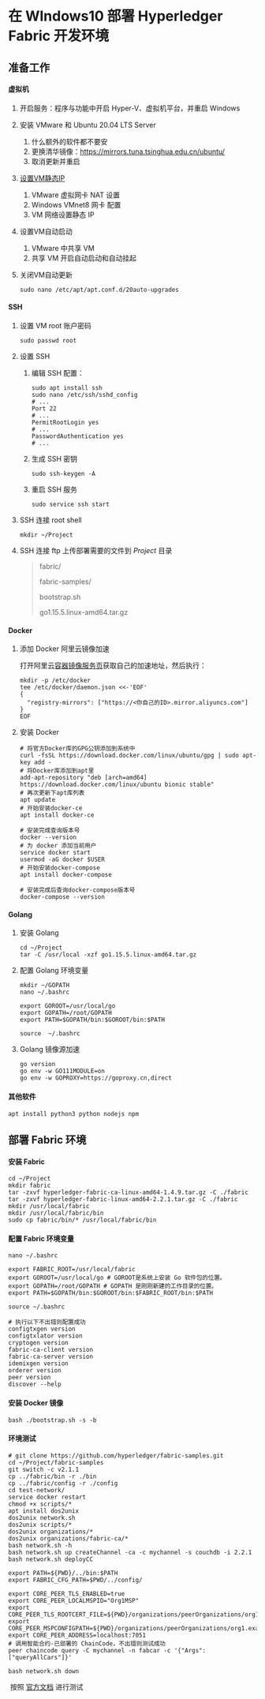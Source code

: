 # 在 WIndows10 部署 Hyperledger Fabric 开发环境

## 准备工作

#### 虚拟机

1.  开启服务：程序与功能中开启 Hyper-V、虚拟机平台，并重启 Windows

2.  安装 VMware 和 Ubuntu 20.04 LTS Server

    1.  什么额外的软件都不要安
    2.  更换清华镜像：https://mirrors.tuna.tsinghua.edu.cn/ubuntu/
    3.  取消更新并重启

3.  [设置VM静态IP](https://my.oschina.net/u/4271740/blog/4437308)

    1.  VMware 虚拟网卡 NAT 设置
    2.  Windows VMnet8 网卡 配置
    3.  VM 网络设置静态 IP

4.  设置VM自动启动

    1.  VMware 中共享 VM
    2.  共享 VM 开启自动启动和自动挂起

5.  关闭VM自动更新

    ```shell
    sudo nano /etc/apt/apt.conf.d/20auto-upgrades
    ```

#### SSH

1.  设置 VM root 账户密码

    ```shell
    sudo passwd root
    ```

2. 设置 SSH

   1. 编辑 SSH 配置：

      ```shell
      sudo apt install ssh
      sudo nano /etc/ssh/sshd_config
      # ...
      Port 22
      # ...
      PermitRootLogin yes
      # ...
      PasswordAuthentication yes
      # ...
      ```

   2.  生成 SSH 密钥

       ```shell
       sudo ssh-keygen -A
       ```

   3.  重启 SSH 服务

       ```shell
       sudo service ssh start
       ```

3.  SSH 连接 root shell

    ```shell
    mkdir ~/Project
    ```

4. SSH 连接 ftp 上传部署需要的文件到 *Project* 目录

   

   >   fabric/
   >
   >   fabric-samples/
   >
   >   bootstrap.sh
   >
   >   go1.15.5.linux-amd64.tar.gz

#### Docker

1.  添加 Docker 阿里云镜像加速

    打开阿里云[容器镜像服务页](https://cn.aliyun.com/product/acr)获取自己的加速地址，然后执行：

    ```shell
    mkdir -p /etc/docker
    tee /etc/docker/daemon.json <<-'EOF'
    {
      "registry-mirrors": ["https://<你自己的ID>.mirror.aliyuncs.com"]
    }
    EOF
    ```

2.  安装 Docker

    ```shell
    # 将官方Docker库的GPG公钥添加到系统中
    curl -fsSL https://download.docker.com/linux/ubuntu/gpg | sudo apt-key add -
    # 将Docker库添加到apt里
    add-apt-repository "deb [arch=amd64] https://download.docker.com/linux/ubuntu bionic stable"
    # 再次更新下apt库列表
    apt update
    # 开始安装docker-ce
    apt install docker-ce
    
    # 安装完成查询版本号
    docker --version
    # 为 docker 添加当前用户
    service docker start
    usermod -aG docker $USER
    # 开始安装docker-compose
    apt install docker-compose
    
    # 安装完成后查询docker-compose版本号
    docker-compose --version
    ```


#### Golang

1.  安装 Golang

    ```shell
    cd ~/Project
    tar -C /usr/local -xzf go1.15.5.linux-amd64.tar.gz
    ```

2.  配置 Golang 环境变量

    ```shell
    mkdir ~/GOPATH
    nano ~/.bashrc
    
    export GOROOT=/usr/local/go 
    export GOPATH=/root/GOPATH 
    export PATH=$GOPATH/bin:$GOROOT/bin:$PATH
    
    source  ~/.bashrc
    ```

3.  Golang 镜像源加速

    ```shell
    go version
    go env -w GO111MODULE=on
    go env -w GOPROXY=https://goproxy.cn,direct
    ```

#### 其他软件

```shell
apt install python3 python nodejs npm
```

## 部署 Fabric 环境

#### 安装 Fabric

```shell
cd ~/Project
mkdir fabric
tar -zxvf hyperledger-fabric-ca-linux-amd64-1.4.9.tar.gz -C ./fabric
tar -zxvf hyperledger-fabric-linux-amd64-2.2.1.tar.gz -C ./fabric
mkdir /usr/local/fabric
mkdir /usr/local/fabric/bin
sudo cp fabric/bin/* /usr/local/fabric/bin
```

#### 配置 Fabric 环境变量

```shell
nano ~/.bashrc 

export FABRIC_ROOT=/usr/local/fabric
export GOROOT=/usr/local/go # GOROOT是系统上安装 Go 软件包的位置。
export GOPATH=/root/GOPATH # GOPATH 是刚刚新建的工作目录的位置。
export PATH=$GOPATH/bin:$GOROOT/bin:$FABRIC_ROOT/bin:$PATH

source ~/.bashrc

# 执行以下不出错则配置成功
configtxgen version  
configtxlator version 
cryptogen version 
fabric-ca-client version 
fabric-ca-server version 
idemixgen version 
orderer version 
peer version
discover --help
```

#### 安装 Docker 镜像

```shell
bash ./bootstrap.sh -s -b
```

#### 环境测试

```shell
# git clone https://github.com/hyperledger/fabric-samples.git
cd ~/Project/fabric-samples
git switch -c v2.1.1
cp ../fabric/bin -r ./bin
cp ../fabric/config -r ./config
cd test-network/
service docker restart
chmod +x scripts/*	
apt install dos2unix
dos2unix network.sh
dos2unix scripts/*
dos2unix organizations/*
dos2unix organizations/fabric-ca/*
bash network.sh -h
bash network.sh up createChannel -ca -c mychannel -s couchdb -i 2.2.1
bash network.sh deployCC

export PATH=${PWD}/../bin:$PATH
export FABRIC_CFG_PATH=$PWD/../config/

export CORE_PEER_TLS_ENABLED=true
export CORE_PEER_LOCALMSPID="Org1MSP"
export CORE_PEER_TLS_ROOTCERT_FILE=${PWD}/organizations/peerOrganizations/org1.example.com/peers/peer0.org1.example.com/tls/ca.crt
export CORE_PEER_MSPCONFIGPATH=${PWD}/organizations/peerOrganizations/org1.example.com/users/Admin@org1.example.com/msp
export CORE_PEER_ADDRESS=localhost:7051
# 调用智能合约-已部署的 ChainCode，不出错则测试成功
peer chaincode query -C mychannel -n fabcar -c '{"Args":["queryAllCars"]}'

bash network.sh down
```

​	按照 [官方文档](https://hyperledger-fabric.readthedocs.io/en/latest/test_network.html) 进行测试

